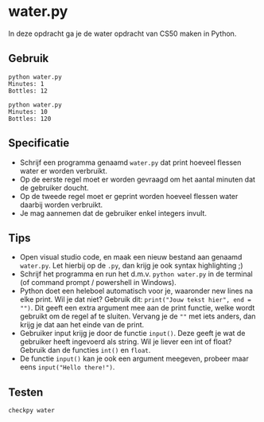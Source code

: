 # water.py

In deze opdracht ga je de water opdracht van CS50 maken in Python.

## Gebruik

	python water.py
	Minutes: 1
	Bottles: 12

	python water.py
	Minutes: 10
	Bottles: 120

## Specificatie

* Schrijf een programma genaamd `water.py` dat print hoeveel flessen water er worden verbruikt.
* Op de eerste regel moet er worden gevraagd om het aantal minuten dat de gebruiker doucht.
* Op de tweede regel moet er geprint worden hoeveel flessen water daarbij worden verbruikt.
* Je mag aannemen dat de gebruiker enkel integers invult.

## Tips

* Open visual studio code, en maak een nieuw bestand aan genaamd `water.py`. Let hierbij op de `.py`, dan krijg je ook syntax highlighting ;)
* Schrijf het programma en run het d.m.v. `python water.py` in de terminal (of command prompt / powershell in Windows).
* Python doet een heleboel automatisch voor je, waaronder new lines na elke print. Wil je dat niet? Gebruik dit: `print("Jouw tekst hier", end = "")`. Dit geeft een extra argument mee aan de print functie, welke wordt gebruikt om de regel af te sluiten. Vervang je de `""` met iets anders, dan krijg je dat aan het einde van de print.
* Gebruiker input krijg je door de functie `input()`. Deze geeft je wat de gebruiker heeft ingevoerd als string. Wil je liever een int of float? Gebruik dan de functies `int()` en `float`.
* De functie `input()` kan je ook een argument meegeven, probeer maar eens `input("Hello there!")`.

## Testen

	checkpy water
